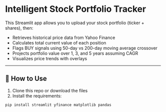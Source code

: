 # Intelligent Stock Portfolio Tracker

This Streamlit app allows you to upload your stock portfolio (ticker + shares), then:
- Retrieves historical price data from Yahoo Finance
- Calculates total current value of each position
- Flags BUY signals using 50-day vs 200-day moving average crossover
- Projects portfolio value over 1, 3, and 5 years assuming CAGR
- Visualizes price trends with overlays

---

## 🧾 How to Use

1. Clone this repo or download the files
2. Install the requirements:

```bash
pip install streamlit yfinance matplotlib pandas
